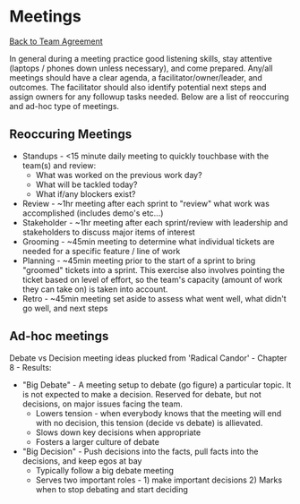 Meetings
===============================
[Back to Team Agreement](README.md)

In general during a meeting practice good listening skills, stay attentive (laptops / phones down unless necessary), and come prepared.  Any/all meetings should have a clear agenda, a facilitator/owner/leader, and outcomes.  The facilitator should also identify potential next steps and assign owners for any followup tasks needed.  Below are a list of reoccuring and ad-hoc type of meetings.

## Reoccuring Meetings

* Standups - <15 minute daily meeting to quickly touchbase with the team(s) and review:
   * What was worked on the previous work day?
   * What will be tackled today?
   * What if/any blockers exist?
* Review - ~1hr meeting after each sprint to "review" what work was accomplished (includes demo's etc...)
* Stakeholder - ~1hr meeting after each sprint/review with leadership and stakeholders to discuss major items of interest
* Grooming - ~45min meeting to determine what individual tickets are needed for a specific feature / line of work
* Planning - ~45min meeting prior to the start of a sprint to bring "groomed" tickets into a sprint.  This exercise also involves pointing the ticket based on level of effort, so the team's capacity (amount of work they can take on) is taken into account.
* Retro - ~45min meeting set aside to assess what went well, what didn't go well, and next steps

## Ad-hoc meetings

Debate vs Decision meeting ideas plucked from 'Radical Candor' - Chapter 8 - Results:

* "Big Debate" - A meeting setup to debate (go figure) a particular topic.  It is not expected to make a decision.  Reserved for debate, but not decisions, on major issues facing the team.
   * Lowers tension - when everybody knows that the meeting will end with no decision, this tension (decide vs debate) is allievated.
   * Slows down key decisions when appropriate
   * Fosters a larger culture of debate
* "Big Decision" - Push decisions into the facts, pull facts into the decisions, and keep egos at bay
   * Typically follow a big debate meeting
   * Serves two important roles - 1) make important decisions   2) Marks when to stop debating and start deciding


